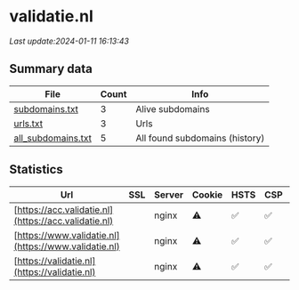 # validatie.nl
*Last update:2024-01-11 16:13:43*
## Summary data
| File       | Count | Info |
|------------|-------|------|
|[subdomains.txt](/data/validatie/subdomains.txt)|3|Alive subdomains|
|[urls.txt](/data/validatie/urls.txt)|3|Urls|
|[all_subdomains.txt](/data/validatie/all_subdomains.txt)|5|All found subdomains (history)|
## Statistics
| Url | SSL | Server | Cookie | HSTS | CSP | XFO | XXP | RP | Tech |
|------------|-------|------|------|------|------|------|------|------|------|
|[https://acc.validatie.nl](https://acc.validatie.nl)| |nginx|:warning: |:white_check_mark: |:white_check_mark: |:white_check_mark: |:white_check_mark: |Bootstrap:5.0.2 Djan...|
|[https://www.validatie.nl](https://www.validatie.nl)| |nginx|:warning: |:white_check_mark: |:white_check_mark: |:white_check_mark: |:white_check_mark: |Bootstrap:3.4.0 Djan...|
|[https://validatie.nl](https://validatie.nl)| |nginx|:warning: |:white_check_mark: |:white_check_mark: |:white_check_mark: |:white_check_mark: |Bootstrap:3.4.0 Djan...|